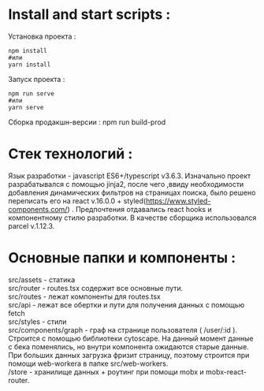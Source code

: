 # Install and start scripts :
Установка проекта : 
```
npm install
#или
yarn install
```
Запуск проекта :
```
npm run serve
#или
yarn serve
```
Сборка продакшн-версии : 
npm run build-prod

# Стек технологий : 
 Язык разработки - javascript ES6+/typescript v3.6.3. Изначально проект разрабатывался с помощью jinja2, после чего ,ввиду необходимости добавления динамических фильтров на страницах поиска, было решено переписать его на react v.16.0.0 + styled(https://www.styled-components.com/) . Предпочтения отдавались react hooks и компонентному стилю разработки. В качестве сборщика использовался parcel v.1.12.3.   
# Основные папки и компоненты :
src/assets - статика <br>
src/router - routes.tsx содержит все основные пути.<br>
src/routes - лежат компоненты для routes.tsx<br>
src/api - лежат  все обертки и пути для получения данных с помощью fetch<br>
src/styles - стили<br>
src/components/graph  - граф на странице пользователя ( /user/:id ). Строится с помощью библиотеки cytoscape. На данный момент данные с бека поменялись, но внутри компонента ожидаются старые данные. При больших данных загрузка фризит страницу, поэтому строится при помощи web-workerа в папке src/web-workers.<br>
/store - хранилище данных + роутинг при помощи mobx и mobx-react-router.<br>
